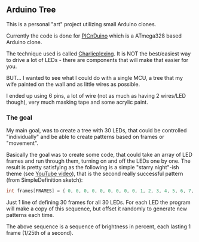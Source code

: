 ## Arduino Tree

This is a personal "art" project utilizing small Arduino clones.

Currently the code is done for [PICnDuino](http://www.bradsprojects.com/the-picnduino/) which is a ATmega328 based Arduino clone.

The technique used is called [Charlieplexing](http://en.wikipedia.org/wiki/Charlieplexing).
It is NOT the best/easiest way to drive a lot of LEDs - there are components that will make that easier for you.

BUT... I wanted to see what I could do with a single MCU, a tree that my wife painted on the wall and as little wires as possible.

I ended up using 6 pins, a lot of wire (not as much as having 2 wires/LED though), very much masking tape and some acrylic paint.

### The goal
My main goal, was to create a tree with 30 LEDs, that could be controlled "individually" and be able to create patterns based on frames or "movement".

Basically the goal was to create some code, that could take an array of LED frames and run through them, turning on and off the LEDs one by one.
The result is pretty satisfying as the following is a simple "starry night"-ish theme (see [YouTube video](http://youtu.be/AxqoiiopAbw)), that is the second really successful pattern (from SimpleDefinition sketch):

```C
int frames[FRAMES] = { 0, 0, 0, 0, 0, 0, 0, 0, 0, 1, 2, 3, 4, 5, 6, 7, 8, 9, 10, 12, 14, 16, 18, 20, 22, 24, 26, 28, 30, 100 };
```
Just 1 line of defining 30 frames for all 30 LEDs.
For each LED the program will make a copy of this sequence, but offset it randomly to generate new patterns each time.

The above sequence is a sequence of brightness in percent, each lasting 1 frame (1/25th of a second).